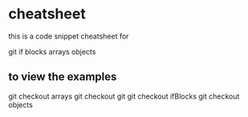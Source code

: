 # cheatsheet
this is a code snippet cheatsheet for

git
if blocks
arrays
objects

## to view the examples
git checkout arrays
git checkout git
git checkout ifBlocks
git checkout objects